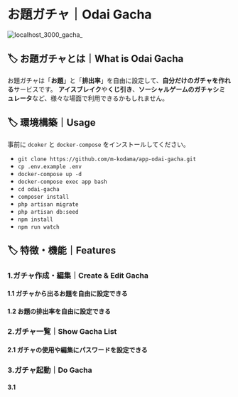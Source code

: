 # お題ガチャ｜Odai Gacha

![localhost_3000_gacha_](https://user-images.githubusercontent.com/28724739/74842408-b61b3b00-536d-11ea-869c-abfc83c06bb3.png)

## 🏷 お題ガチャとは｜What is Odai Gacha
お題ガチャは「**お題**」と「**排出率**」を自由に設定して、**自分だけのガチャを作れる**サービスです。
**アイスブレイク**や**くじ引き**、**ソーシャルゲームのガチャシミュレータ**など、様々な場面で利用できるかもしれません。


## 🏷 環境構築｜Usage

事前に `dcoker` と `docker-compose` をインストールしてください。

- `git clone https://github.com/m-kodama/app-odai-gacha.git`
- `cp .env.example .env`
- `docker-compose up -d`
- `docker-compose exec app bash`
- `cd odai-gacha`
- `composer install`
- `php artisan migrate`
- `php artisan db:seed`
- `npm install`
- `npm run watch`


## 🏷 特徴・機能｜Features

### 1.ガチャ作成・編集｜Create & Edit Gacha
#### 1.1 ガチャから出るお題を自由に設定できる
#### 1.2 お題の排出率を自由に設定できる

### 2.ガチャ一覧｜Show Gacha List
#### 2.1 ガチャの使用や編集にパスワードを設定できる

### 3.ガチャ起動｜Do Gacha
#### 3.1 
